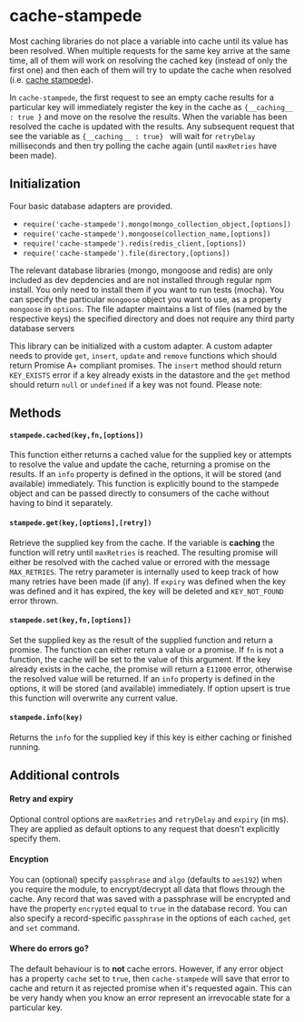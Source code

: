 # cache-stampede
Most caching libraries do not place a variable into cache until its value has been resolved.  When multiple requests for the same key arrive at the same time, all of them will work on resolving the cached key (instead of only the first one) and then each of them will try to update the cache when resolved (i.e. [cache stampede](http://en.wikipedia.org/wiki/Cache_stampede)).   

In `cache-stampede`, the first request to see an empty cache results for a particular key will immediately register the key in the cache as `{__caching__ : true }` and move on the resolve the results.  When the variable has been resolved the cache is updated with the results.  Any subsequent request that see the variable as  `{__caching__ : true} ` will wait for  `retryDelay ` milliseconds and then try polling the cache again (until `maxRetries` have been made).

## Initialization
Four basic database adapters are provided.
* `require('cache-stampede').mongo(mongo_collection_object,[options])`
* `require('cache-stampede').mongoose(collection_name,[options])`
* `require('cache-stampede').redis(redis_client,[options])`
* `require('cache-stampede').file(directory,[options])`

The relevant database libraries (mongo, mongoose and redis) are only included as dev depdencies and are not installed through regular npm install.  You only need to install them if you want to run tests (mocha).  You can specify the particular `mongoose` object you want to use, as a property `mongoose` in `options`.  The file adapter maintains a list of files (named by the respective keys) the specified directory and does not require any third party database servers

This library can be initialized with a custom adapter.  A custom adapter needs to provide `get`, `insert`, `update` and `remove` functions which should return Promise A+ compliant promises.  The `insert` method should return `KEY_EXISTS` error if a key already exists in the datastore and the `get` method should return `null` or `undefined` if a key was not found.  Please note:  

## Methods

#### `stampede.cached(key,fn,[options])`
This function either returns a cached value for the supplied key or attempts to resolve the value and update the cache, returning a promise on the results.  If an `info` property is defined in the options, it will be stored (and available) immediately.  This function is explicitly bound to the stampede object and can be passed directly to consumers of the cache without having to bind it separately.

#### `stampede.get(key,[options],[retry])`
Retrieve the supplied key from the cache. If the variable is __caching__ the function will retry until `maxRetries` is reached.  The resulting promise will either be resolved with the cached value or errored with the message `MAX_RETRIES`.  The retry parameter is internally used to keep track of how many retries have been made (if any).  If `expiry` was defined when the key was defined and it has expired, the key will be deleted and `KEY_NOT_FOUND` error thrown.

#### `stampede.set(key,fn,[options])`
Set the supplied key as the result of the supplied function and return a promise.  The function can either return a value or a promise.  If `fn` is not a function, the cache will be set to the value of this argument.  If the key already exists in the cache, the promise will return a `E11000` error, otherwise the resolved value will be returned. If an `info` property is defined in the options, it will be stored (and available) immediately. If option upsert is true this function will overwrite any current value.

#### `stampede.info(key)`
Returns the `info` for the supplied key if this key is either caching or finished running.


## Additional controls

#### Retry and expiry
Optional  control options are `maxRetries` and `retryDelay` and `expiry`  (in ms).  They are applied as default options to any request that doesn't explicitly specify them. 

#### Encyption
You can (optional) specify `passphrase` and `algo` (defaults to `aes192`) when you require the module, to encrypt/decrypt all data that flows through the cache.  Any record that was saved with a passphrase will be encrypted and have the property `encrypted` equal to `true` in the database record.  You can also specify a record-specific `passphrase` in the options of each `cached`, `get` and `set` command.

#### Where do errors go?
The default behaviour is to **not** cache errors. However, if any error object has a property `cache` set to `true`, then `cache-stampede` will save that error to cache and return it as rejected promise when it's requested again.  This can be very handy when you know an error represent an irrevocable state for a particular key.

